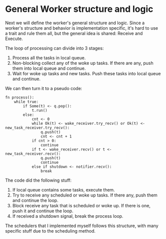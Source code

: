# General Worker structure and logic
Next we will define the worker's general structure and logic.
Since a worker's structure and behavior is implementation specific,
it's hard to use a trait and rule them all, but the general idea is shared: Receive and Execute.

The loop of processing can divide into 3 stages:
1. Process all the tasks in local queue.
2. Non-blocking collect any of the woke up tasks. If there are any, push them into local queue and continue.
3. Wait for woke up tasks and new tasks. Push these tasks into local queue and continue.

We can then turn it to a pseudo code:
```
fn process():
    while true:
        if Some(t) <- q.pop():
            t.run()
        else:
            cnt <- 0
            while Ok(t) <- wake_receiver.try_recv() or Ok(t) <- new_task_receiver.try_recv():
                q.push(t)
                cnt <- cnt + 1
            if cnt > 0:
                continue
            if t <- wake_receiver.recv() or t <- new_task_receiver.recv():
                q.push(t)
                continue
            else if shutdown <- notifier.recv():
                break
```
The code did the following stuff:
1. If local queue contains some tasks, execute them.
2. Try to receive any scheduled or woke up tasks. If there any, push them and continue the loop.
3. Block receive any task that is scheduled or woke up. If there is one, push it and continue the loop.
4. If received a shutdown signal, break the process loop.

The schedulers that I implemented myself follows this structure, with many specific stuff due to the scheduling method.

